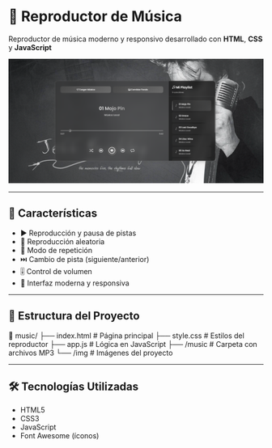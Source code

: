 # 🎵 Reproductor de Música

Reproductor de música moderno y responsivo desarrollado con **HTML**, **CSS** y **JavaScript**

<div align="center">
  <img src="img/imagen-del-reproductor.png" alt="Vista del Reproductor" width="1000" />
</div>

---

## 🚀 Características

- ▶️ Reproducción y pausa de pistas
- 🔀 Reproducción aleatoria
- 🔁 Modo de repetición
- ⏭️ Cambio de pista (siguiente/anterior)
- 🎚️ Control de volumen
- 💅 Interfaz moderna y responsiva

---

## 📂 Estructura del Proyecto
📁 music/
├── index.html # Página principal
├── style.css # Estilos del reproductor
├── app.js # Lógica en JavaScript
├── /music # Carpeta con archivos MP3
└── /img # Imágenes del proyecto

---

## 🛠️ Tecnologías Utilizadas

- HTML5
- CSS3
- JavaScript
- Font Awesome (íconos)
